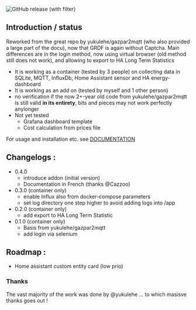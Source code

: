 ![GitHub release (with filter)](https://img.shields.io/github/v/release/vingerha/gazpar_2_mqtt)

## Introduction / status

Reworked from the great repo by yukulehe/gazpar2mqtt (who also provided a large part of the docu), now that GRDF is again without Captcha.
Main differences are in the login method, now using virtual browser (old method still does not work), and allowing to export to HA Long Term Statistics
- It is working as a container (tested by 3 people) on collecting data in SQLite, MQTT, InfluxDb, Home Assistant sensor and HA energy-dashboard
- It is working as an add on (tested by myself and 1 other person)
- no verification if the now 2+-year old code from yukulehe/gazpar2mqtt is still valid **in its entirety**, bits and pieces may not work perfectly anylonger
- Not yet tested
  - Grafana dashboard template
  - Cost calculation from prices file

For usage and installation etc. see [DOCUMENTATION](https://github.com/vingerha/gazpar_2_mqtt/wiki)

## Changelogs :
- 0.4.0
  - introduce addon (initial version)
  - Documentation in French (thanks @Cazzoo)  
- 0.3.0 (container only)
  - enable Influx also from docker-compose parameters
  - set log directory one step higher to avoid adding logs into /app
- 0.2.0 (container only)
  - add export to HA Long Term Statistic
- 0.1.0 (container only)
  - Basis from yukulehe/gazpar2mqtt
  - add login via selenium
  
## Roadmap :

- Home assistant custom entity card (low prio)

### Thanks
The vast majority of the work was done by @yukulehe ... to which masisve thanks goes out !
